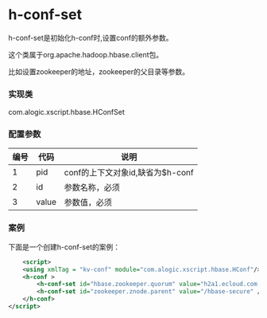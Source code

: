 h-conf-set
=======

h-conf-set是初始化h-conf时,设置conf的额外参数。

这个类属于org.apache.hadoop.hbase.client包。

比如设置zookeeper的地址，zookeeper的父目录等参数。


### 实现类

com.alogic.xscript.hbase.HConfSet


### 配置参数

| 编号 | 代码 | 说明 |
| ---- | ---- | ---- |
| 1 | pid | conf的上下文对象id,缺省为$h-conf |
| 2 | id | 参数名称，必须 | 
| 3 | value | 参数值，必须 | 


### 案例

下面是一个创建h-conf-set的案例：

```xml
	<script>
	<using xmlTag = "kv-conf" module="com.alogic.xscript.hbase.HConf"/>
	<h-conf >
		<h-conf-set id="hbase.zookeeper.quorum" value="h2a1.ecloud.com,h2m1.ecloud.com,h2m2.ecloud.com" />
		<h-conf-set id="zookeeper.znode.parent" value="/hbase-secure" />
	</h-conf>
</script>
```
